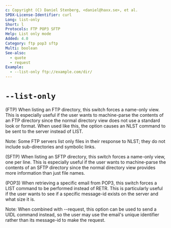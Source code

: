 ```yaml
---
c: Copyright (C) Daniel Stenberg, <daniel@haxx.se>, et al.
SPDX-License-Identifier: curl
Long: list-only
Short: l
Protocols: FTP POP3 SFTP
Help: List only mode
Added: 4.0
Category: ftp pop3 sftp
Multi: boolean
See-also:
  - quote
  - request
Example:
  - --list-only ftp://example.com/dir/
---
```


# `--list-only`

(FTP)
When listing an FTP directory, this switch forces a name-only view. This is
especially useful if the user wants to machine-parse the contents of an FTP
directory since the normal directory view does not use a standard look or
format. When used like this, the option causes an NLST command to be sent to
the server instead of LIST.

Note: Some FTP servers list only files in their response to NLST; they do not
include sub-directories and symbolic links.

(SFTP)
When listing an SFTP directory, this switch forces a name-only view, one per line.
This is especially useful if the user wants to machine-parse the contents of an
SFTP directory since the normal directory view provides more information than just
file names.

(POP3)
When retrieving a specific email from POP3, this switch forces a LIST command
to be performed instead of RETR. This is particularly useful if the user wants
to see if a specific message-id exists on the server and what size it is.

Note: When combined with --request, this option can be used to send a UIDL
command instead, so the user may use the email's unique identifier rather than
its message-id to make the request.
